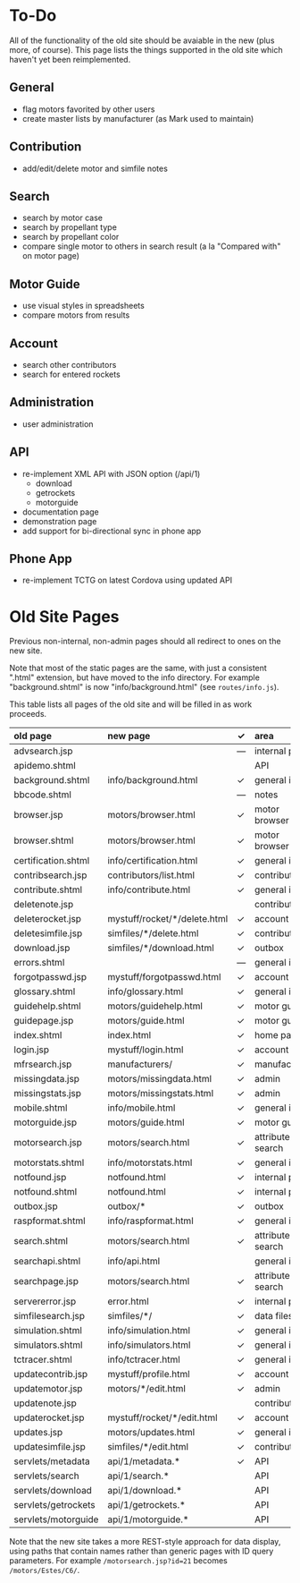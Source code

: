 # To-Do

All of the functionality of the old site should be avaiable in the new (plus more, of course).
This page lists the things supported in the old site which haven't yet been reimplemented.

## General

 * flag motors favorited by other users
 * create master lists by manufacturer (as Mark used to maintain)

## Contribution

 * add/edit/delete motor and simfile notes

## Search

 * search by motor case
 * search by propellant type
 * search by propellant color
 * compare single motor to others in search result (a la "Compared with" on motor page)

## Motor Guide

 * use visual styles in spreadsheets
 * compare motors from results

## Account

 * search other contributors
 * search for entered rockets

## Administration

 * user administration

## API

 * re-implement XML API with JSON option (/api/1)
   * download
   * getrockets
   * motorguide
 * documentation page
 * demonstration page
 * add support for bi-directional sync in phone app

## Phone App

 * re-implement TCTG on latest Cordova using updated API


# Old Site Pages

Previous non-internal, non-admin pages should all redirect to ones on the new site.

Note that most of the static pages are the same, with just a consistent ".html" extension,
but have moved to the info directory.
For example "background.shtml" is now "info/background.html" (see `routes/info.js`).

This table lists all pages of the old site and will be filled in as work proceeds.

| old page            | new page                     | ✓ | area |
|:--------------------|:-----------------------------|---|:------|
| advsearch.jsp       |                              | — | internal page |
| apidemo.shtml       |                              |   | API |
| background.shtml    | info/background.html         | ✓ | general info |
| bbcode.shtml        |                              | — | notes |
| browser.jsp         | motors/browser.html          | ✓ | motor browser |
| browser.shtml       | motors/browser.html          | ✓ | motor browser |
| certification.shtml | info/certification.html      | ✓ | general info |
| contribsearch.jsp   | contributors/list.html       | ✓ | contribution |
| contribute.shtml    | info/contribute.html         | ✓ | general info |
| deletenote.jsp      |                              |   | contribution |
| deleterocket.jsp    | mystuff/rocket/*/delete.html | ✓ | account |
| deletesimfile.jsp   | simfiles/*/delete.html       | ✓ | contribution |
| download.jsp        | simfiles/*/download.html     | ✓ | outbox |
| errors.shtml        |                              | — | general info |
| forgotpasswd.jsp    | mystuff/forgotpasswd.html    | ✓ | account |
| glossary.shtml      | info/glossary.html           | ✓ | general info |
| guidehelp.shtml     | motors/guidehelp.html        | ✓ | motor guide |
| guidepage.jsp       | motors/guide.html            | ✓ | motor guide |
| index.shtml         | index.html                   | ✓ | home page |
| login.jsp           | mystuff/login.html           | ✓ | account |
| mfrsearch.jsp       | manufacturers/               | ✓ | manufacturers |
| missingdata.jsp     | motors/missingdata.html      | ✓ | admin |
| missingstats.jsp    | motors/missingstats.html     | ✓ | admin |
| mobile.shtml        | info/mobile.html             | ✓ | general info |
| motorguide.jsp      | motors/guide.html            | ✓ | motor guide |
| motorsearch.jsp     | motors/search.html           | ✓ | attribute search |
| motorstats.shtml    | info/motorstats.html         | ✓ | general info |
| notfound.jsp        | notfound.html                | ✓ | internal page |
| notfound.shtml      | notfound.html                | ✓ | internal page |
| outbox.jsp          | outbox/*                     | ✓ | outbox |
| raspformat.shtml    | info/raspformat.html         | ✓ | general info |
| search.shtml        | motors/search.html           | ✓ | attribute search |
| searchapi.shtml     | info/api.html                |   | general info |
| searchpage.jsp      | motors/search.html           | ✓ | attribute search |
| servererror.jsp     | error.html                   | ✓ | internal page |
| simfilesearch.jsp   | simfiles/*/                  | ✓ | data files |
| simulation.shtml    | info/simulation.html         | ✓ | general info |
| simulators.shtml    | info/simulators.html         | ✓ | general info |
| tctracer.shtml      | info/tctracer.html           | ✓ | general info |
| updatecontrib.jsp   | mystuff/profile.html         | ✓ | account |
| updatemotor.jsp     | motors/*/edit.html           | ✓ | admin |
| updatenote.jsp      |                              |   | contribution |
| updaterocket.jsp    | mystuff/rocket/*/edit.html   | ✓ | account |
| updates.jsp         | motors/updates.html          | ✓ | general info |
| updatesimfile.jsp   | simfiles/*/edit.html         | ✓ | contribution |
| servlets/metadata   | api/1/metadata.*             | ✓ | API |
| servlets/search     | api/1/search.*               |   | API |
| servlets/download   | api/1/download.*             |   | API |
| servlets/getrockets | api/1/getrockets.*           |   | API |
| servlets/motorguide | api/1/motorguide.*           |   | API |

Note that the new site takes a more REST-style approach for data display, using paths
that contain names rather than generic pages with ID query parameters.
For example `/motorsearch.jsp?id=21` becomes `/motors/Estes/C6/`.
